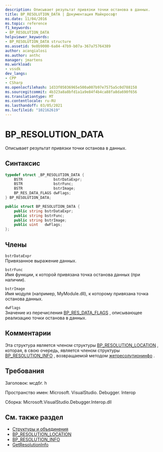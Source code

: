 ```yaml
---
description: Описывает результат привязки точки останова в данных.
title: BP_RESOLUTION_DATA | Документация Майкрософт
ms.date: 11/04/2016
ms.topic: reference
f1_keywords:
- BP_RESOLUTION_DATA
helpviewer_keywords:
- BP_RESOLUTION_DATA structure
ms.assetid: 9e0b9000-6a84-47b9-b07a-367a75764389
author: acangialosi
ms.author: anthc
manager: jmartens
ms.workload:
- vssdk
dev_langs:
- CPP
- CSharp
ms.openlocfilehash: 1d33f05036965e500a007b97e7575a5c0d788158
ms.sourcegitcommit: 4b323a8a8bfd1a1a9e84f4b4ca88fa8da690f656
ms.translationtype: MT
ms.contentlocale: ru-RU
ms.lasthandoff: 03/05/2021
ms.locfileid: "102162619"
---
```

# <a name="bp_resolution_data"></a>BP_RESOLUTION_DATA
Описывает результат привязки точки останова в данных.

## <a name="syntax"></a>Синтаксис

```cpp
typedef struct _BP_RESOLUTION_DATA {
    BSTR              bstrDataExpr;
    BSTR              bstrFunc;
    BSTR              bstrImage;
    BP_RES_DATA_FLAGS dwFlags;
} BP_RESOLUTION_DATA;
```

```csharp
public struct BP_RESOLUTION_DATA {
    public string bstrDataExpr;
    public string bstrFunc;
    public string bstrImage;
    public uint   dwFlags;
};
```

## <a name="members"></a>Члены
`bstrDataExpr`\
Привязанное выражение данных.

`bstrFunc`\
Имя функции, к которой привязана точка останова данных (при наличии).

`bstrImage`\
Имя модуля (например, MyModule.dll), к которому привязана точка останова данных.

`dwFlags`\
Значение из перечисления [BP_RES_DATA_FLAGS](../../../extensibility/debugger/reference/bp-res-data-flags.md) , описывающее реализацию точки останова в данных.

## <a name="remarks"></a>Комментарии
Эта структура является членом структуры [BP_RESOLUTION_LOCATION](../../../extensibility/debugger/reference/bp-resolution-location.md) , которая, в свою очередь, является членом структуры [BP_RESOLUTION_INFO](../../../extensibility/debugger/reference/bp-resolution-info.md) , возвращаемой методом [жетресолутионинфо](../../../extensibility/debugger/reference/idebugbreakpointresolution2-getresolutioninfo.md) .

## <a name="requirements"></a>Требования
Заголовок: мсдбг. h

Пространство имен: Microsoft. VisualStudio. Debugger. Interop

Сборка: Microsoft.VisualStudio.Debugger.Interop.dll

## <a name="see-also"></a>См. также раздел
- [Структуры и объединения](../../../extensibility/debugger/reference/structures-and-unions.md)
- [BP_RESOLUTION_LOCATION](../../../extensibility/debugger/reference/bp-resolution-location.md)
- [BP_RESOLUTION_INFO](../../../extensibility/debugger/reference/bp-resolution-info.md)
- [GetResolutionInfo](../../../extensibility/debugger/reference/idebugbreakpointresolution2-getresolutioninfo.md)

